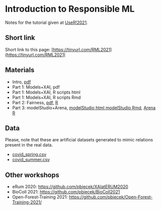 # Introduction to Responsible ML

Notes for the tutorial given at [UseR!2021](https://user2021.r-project.org/program/tutorials/). 

## Short link

Short link to this page: [https://tinyurl.com/RML2021](https://tinyurl.com/RML2021)

## Materials 

* Intro, [pdf](intro.pdf)
* Part 1: Models+XAI, pdf
* Part 1: Models+XAI, R scripts html
* Part 1: Models+XAI, R scripts Rmd
* Part 2: Fairness, [pdf](fairmodels.pdf), [R](fairmodels.R)
* Part 3: modelStudio+Arena, [modelStudio html](modelStudio.html),[modelStudio Rmd](modelStudio.Rmd), [Arena R](Arena.R)


## Data

Please, note that these are artificial datasets generated to mimic relations present in the real data.

* [covid_spring.csv](data/covid_spring.csv)
* [covid_summer.csv](data/covid_summer.csv)

## Other workshops

* eRum 2020: https://github.com/pbiecek/XAIatERUM2020
* BioColl 2021: https://github.com/pbiecek/BioColl2021
* Open-Forest-Training 2021: https://github.com/pbiecek/Open-Forest-Training-2021/
